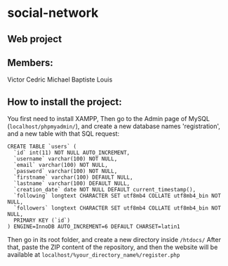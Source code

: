 # social-network
## Web project

## Members:
Victor
Cedric
Michael
Baptiste
Louis

## How to install the project:

You first need to install XAMPP, 
Then go to the Admin page of MySQL (`localhost/phpmyadmin/`), and create a new database names 'registration', and a new table with that SQL request:
```
CREATE TABLE `users` (
  `id` int(11) NOT NULL AUTO_INCREMENT,
  `username` varchar(100) NOT NULL,
  `email` varchar(100) NOT NULL,
  `password` varchar(100) NOT NULL,
  `firstname` varchar(100) DEFAULT NULL,
  `lastname` varchar(100) DEFAULT NULL,
  `creation_date` date NOT NULL DEFAULT current_timestamp(),
  `following` longtext CHARACTER SET utf8mb4 COLLATE utf8mb4_bin NOT NULL,
  `followers` longtext CHARACTER SET utf8mb4 COLLATE utf8mb4_bin NOT NULL,
  PRIMARY KEY (`id`)
) ENGINE=InnoDB AUTO_INCREMENT=6 DEFAULT CHARSET=latin1
```

Then go in its root folder, and create a new directory inside `/htdocs/`
After that, paste the ZIP content of the repository, and then the website will be available at `localhost/%your_directory_name%/register.php`
